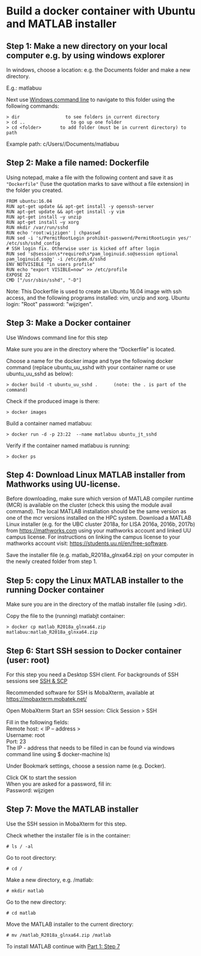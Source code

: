 # Build a docker container with Ubuntu and MATLAB installer


## Step 1: Make a new directory on your local computer e.g. by using windows explorer

In windows, choose a location: e.g. the Documents folder and make a new directory. 

E.g.: matlabuu

Next use [Windows command line](./CMD.md) to navigate to this folder using the following commands: 

```
> dir 			      to see folders in current directory
> cd .. 			    to go up one folder
> cd <folder> 		to add folder (must be in current directory) to path
```

Example path: c/Users/<username>/Documents/matlabuu

## Step 2: Make a file named: Dockerfile

Using notepad, make a file with the following content and save it as ```"Dockerfile"``` (!use the quotation marks to save without a file extension) in the folder you created. 

```
FROM ubuntu:16.04
RUN apt-get update && apt-get install -y openssh-server
RUN apt-get update && apt-get install -y vim
RUN apt-get install –y unzip
RUN apt-get install –y xorg
RUN mkdir /var/run/sshd
RUN echo 'root:wijzigen' | chpasswd
RUN sed -i 's/PermitRootLogin prohibit-password/PermitRootLogin yes/' /etc/ssh/sshd_config
# SSH login fix. Otherwise user is kicked off after login
RUN sed 's@session\s*required\s*pam_loginuid.so@session optional pam_loginuid.so@g' -i /etc/pam.d/sshd
ENV NOTVISIBLE "in users profile"
RUN echo "export VISIBLE=now" >> /etc/profile
EXPOSE 22
CMD ["/usr/sbin/sshd", "-D"]
```
Note:
This Dockerfile is used to create an Ubuntu 16.04 image with ssh access, and the following programs installed: vim, unzip and xorg.
Ubuntu login: "Root" password: "wijzigen".

## Step 3: Make a Docker container

Use Windows command line for this step

Make sure you are in the directory where the “Dockerfile” is located.
 
Choose a name for the docker image and type the following docker command (replace ubuntu_uu_sshd with your container name or use ubuntu_uu_sshd as below):

```
> docker build -t ubuntu_uu_sshd .  	(note: the . is part of the command)
```
Check if the produced image is there:

```
> docker images
```
Build a container named matlabuu:

```
> docker run -d -p 23:22  --name matlabuu ubuntu_jt_sshd
```
Verify if the container named matlabuu is running:

```
> docker ps
```

## Step 4: Download Linux MATLAB installer from Mathworks using UU-license.

Before downloading, make sure which version of MATLAB compiler runtime (MCR) is available on the cluster (check this using the module avail command). The local MATLAB installation should be the same version as one of the mcr versions installed on the HPC system. Download a MATLAB Linux installer (e.g. for the UBC cluster 2018a, for  LISA 2016a, 2016b, 2017b) from https://mathworks.com using your mathworks account and linked UU campus license. For instructions on linking the campus license to your mathworks account visit: https://students.uu.nl/en/free-software.

Save the installer file (e.g. matlab_R2018a_glnxa64.zip) on your computer in the newly created folder from step 1.

## Step 5: copy the Linux MATLAB installer to the running Docker container

Make sure you are in the directory of the matlab installer file (using >dir).
 
Copy the file to the (running) matlabjt container:

```
> docker cp matlab_R2018a_glnxa64.zip matlabuu:matlab_R2018a_glnxa64.zip
```

## Step 6: Start SSH session to Docker container (user: root)

For this step you need a Desktop SSH client. For backgrounds of SSH sessions see [SSH & SCP](./ssh.md)  

Recommended software for SSH is MobaXterm, available at https://mobaxterm.mobatek.net/

Open MobaXterm
Start an SSH session: Click Session > SSH

Fill in the following fields:   
Remote host: < IP – address >        	
Username: root     	
Port: 23   
The IP - address that needs to be filled in can be found via windows command line using $  docker-machine ls)

Under Bookmark settings, choose a session name (e.g. Docker).

Click OK to start the session  
When you are asked for a password, fill in:  
Password: wijzigen

## Step 7: Move the MATLAB installer

Use the SSH session in MobaXterm for this step.

Check whether the installer file is in the container: 
```
# ls / -al
```
Go to root directory:
```
# cd /
```
Make a new directory, e.g. /matlab:
```
# mkdir matlab
```
Go to the new directory:
```
# cd matlab
```
Move the MATLAB installer to the current directory:
```
# mv /matlab_R2018a_glnxa64.zip /matlab
```

To install MATLAB continue with [Part 1: Step 7](./Part-1-preparation.md)

